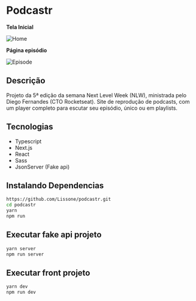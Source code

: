 # Podcastr

**Tela Inicial**

![Home](https://imgur.com/ayWyTyV)

**Página episódio**

![Episode](https://imgur.com/NuTQcUY)

## Descrição
Projeto da 5ª edição da semana Next Level Week (NLW), ministrada pelo Diego Fernandes (CTO Rocketseat).
Site de reprodução de podcasts, com um player completo para escutar seu episódio, único ou em playlists.

## Tecnologias

- Typescript
- Next.js
- React
- Sass
- JsonServer (Fake api)

## Instalando Dependencias

```bash
https://github.com/Lissone/podcastr.git
cd podcastr
yarn
npm run
```

## Executar fake api projeto

```bash
yarn server
npm run server
```

## Executar front projeto

```bash
yarn dev
npm run dev
```
